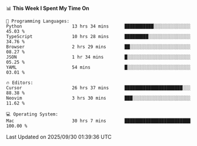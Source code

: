 <!--START_SECTION:waka-->
📊 **This Week I Spent My Time On** 

```text
💬 Programming Languages: 
Python                   13 hrs 34 mins      ███████████░░░░░░░░░░░░░░   45.03 % 
TypeScript               10 hrs 28 mins      █████████░░░░░░░░░░░░░░░░   34.76 % 
Browser                  2 hrs 29 mins       ██░░░░░░░░░░░░░░░░░░░░░░░   08.27 % 
JSON                     1 hr 34 mins        █░░░░░░░░░░░░░░░░░░░░░░░░   05.25 % 
YAML                     54 mins             █░░░░░░░░░░░░░░░░░░░░░░░░   03.01 % 

🔥 Editors: 
Cursor                   26 hrs 37 mins      ██████████████████████░░░   88.38 % 
Neovim                   3 hrs 30 mins       ███░░░░░░░░░░░░░░░░░░░░░░   11.62 % 

💻 Operating System: 
Mac                      30 hrs 7 mins       █████████████████████████   100.00 % 
```


 Last Updated on 2025/09/30 01:39:36 UTC
<!--END_SECTION:waka-->
